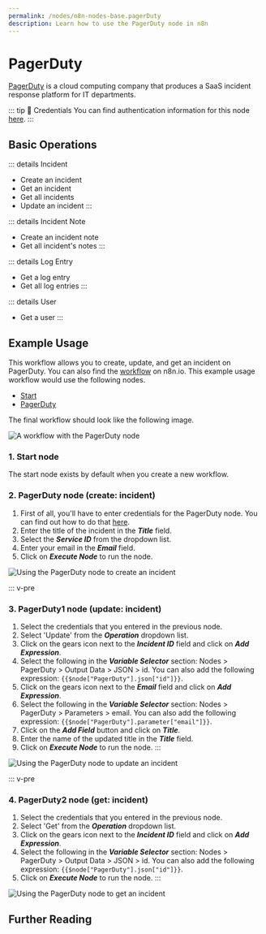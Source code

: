 ```yaml
---
permalink: /nodes/n8n-nodes-base.pagerDuty
description: Learn how to use the PagerDuty node in n8n
---
```


# PagerDuty

[PagerDuty](https://www.pagerduty.com/) is a cloud computing company that produces a SaaS incident response platform for IT departments.

::: tip 🔑 Credentials
You can find authentication information for this node [here](../../../credentials/PagerDuty/README.md).
:::

## Basic Operations

::: details Incident
- Create an incident
- Get an incident
- Get all incidents
- Update an incident
:::

::: details Incident Note
- Create an incident note
- Get all incident's notes
:::

::: details Log Entry
- Get a log entry
- Get all log entries
:::

::: details User
- Get a user
:::


## Example Usage

This workflow allows you to create, update, and get an incident on PagerDuty. You can also find the [workflow](https://n8n.io/workflows/411) on n8n.io. This example usage workflow would use the following nodes.
- [Start](../../core-nodes/Start/README.md)
- [PagerDuty]()

The final workflow should look like the following image.

![A workflow with the PagerDuty node](./workflow.png)

### 1. Start node

The start node exists by default when you create a new workflow.


### 2. PagerDuty node (create: incident)

1. First of all, you'll have to enter credentials for the PagerDuty node. You can find out how to do that [here](../../../credentials/PagerDuty/README.md).
2. Enter the title of the incident in the ***Title*** field.
3. Select the ***Service ID*** from the dropdown list.
4. Enter your email in the ***Email*** field.
5. Click on ***Execute Node*** to run the node.

![Using the PagerDuty node to create an incident](./PagerDuty_node.png)


::: v-pre
### 3. PagerDuty1 node (update: incident)

1. Select the credentials that you entered in the previous node.
2. Select 'Update' from the ***Operation*** dropdown list.
3. Click on the gears icon next to the ***Incident ID*** field and click on ***Add Expression***.
4. Select the following in the ***Variable Selector*** section: Nodes > PagerDuty > Output Data > JSON > id. You can also add the following expression: `{{$node["PagerDuty"].json["id"]}}`.
5. Click on the gears icon next to the ***Email*** field and click on ***Add Expression***.
6. Select the following in the ***Variable Selector*** section: Nodes > PagerDuty > Parameters > email. You can also add the following expression: `{{$node["PagerDuty"].parameter["email"]}}`.
7. Click on the ***Add Field*** button and click on ***Title***.
8. Enter the name of the updated title in the ***Title*** field.
9. Click on ***Execute Node*** to run the node.
:::

![Using the PagerDuty node to update an incident](./PagerDuty1_node.png)


::: v-pre
### 4. PagerDuty2 node (get: incident)

1. Select the credentials that you entered in the previous node.
2. Select 'Get' from the ***Operation*** dropdown list.
3. Click on the gears icon next to the ***Incident ID*** field and click on ***Add Expression***.
4. Select the following in the ***Variable Selector*** section: Nodes > PagerDuty > Output Data > JSON > id. You can also add the following expression: `{{$node["PagerDuty"].json["id"]}}`.
5. Click on ***Execute Node*** to run the node.
:::

![Using the PagerDuty node to get an incident](./PagerDuty2_node.png)


## Further Reading

<FurtherReadingBlog node="PagerDuty" />
